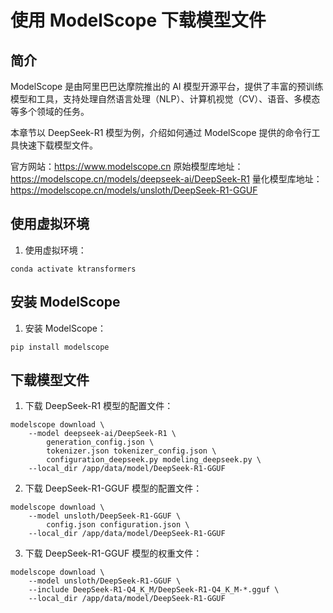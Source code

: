 # 使用 ModelScope 下载模型文件

## 简介

ModelScope 是由阿里巴巴达摩院推出的 AI 模型开源平台，提供了丰富的预训练模型和工具，支持处理自然语言处理（NLP）、计算机视觉（CV）、语音、多模态等多个领域的任务。

本章节以 DeepSeek-R1 模型为例，介绍如何通过 ModelScope 提供的命令行工具快速下载模型文件。

官方网站：https://www.modelscope.cn
原始模型库地址：https://modelscope.cn/models/deepseek-ai/DeepSeek-R1
量化模型库地址：https://modelscope.cn/models/unsloth/DeepSeek-R1-GGUF

## 使用虚拟环境

1. 使用虚拟环境：
```
conda activate ktransformers
```

## 安装 ModelScope

1. 安装 ModelScope：
```
pip install modelscope
```

## 下载模型文件

1. 下载 DeepSeek-R1 模型的配置文件：
```
modelscope download \
    --model deepseek-ai/DeepSeek-R1 \
        generation_config.json \
        tokenizer.json tokenizer_config.json \
        configuration_deepseek.py modeling_deepseek.py \
    --local_dir /app/data/model/DeepSeek-R1-GGUF
```

2. 下载 DeepSeek-R1-GGUF 模型的配置文件：
```
modelscope download \
    --model unsloth/DeepSeek-R1-GGUF \
        config.json configuration.json \
    --local_dir /app/data/model/DeepSeek-R1-GGUF
```

3. 下载 DeepSeek-R1-GGUF 模型的权重文件：
```
modelscope download \
    --model unsloth/DeepSeek-R1-GGUF \
    --include DeepSeek-R1-Q4_K_M/DeepSeek-R1-Q4_K_M-*.gguf \
    --local_dir /app/data/model/DeepSeek-R1-GGUF
```

